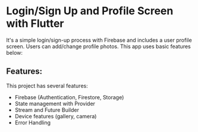 # Login/Sign Up and Profile Screen with Flutter

It's a simple login/sign-up process with Firebase and includes a user profile screen. Users can add/change profile photos. This app uses basic features below:

## Features:

This project has several features:

- Firebase (Authentication, Firestore, Storage)
- State management with Provider
- Stream and Future Builder
- Device features (gallery, camera)
- Error Handling

